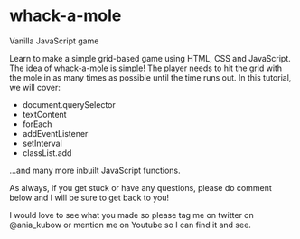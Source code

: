 # whack-a-mole
Vanilla JavaScript game


Learn to make a simple grid-based game using HTML, CSS and JavaScript. The idea of whack-a-mole is simple! The player needs to hit the grid with the mole in as many times as possible until the time runs out. In this tutorial, we will cover:

- document.querySelector
- textContent
- forEach
- addEventListener
- setInterval
- classList.add

...and many more inbuilt JavaScript functions.

As always, if you get stuck or have any questions, please do comment below and I will be sure to get back to you!

I would love to see what you made so please tag me on twitter on @ania_kubow or mention me on Youtube so I can find it and see.
